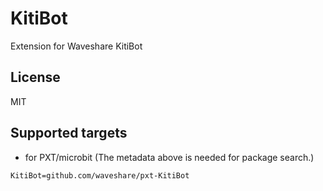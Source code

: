 # KitiBot

Extension for Waveshare KitiBot

## License

MIT

## Supported targets

* for PXT/microbit
(The metadata above is needed for package search.)

```package
KitiBot=github.com/waveshare/pxt-KitiBot
```
